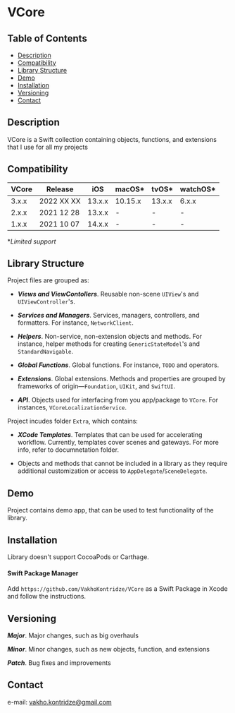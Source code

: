 # VCore

## Table of Contents

- [Description](#description)
- [Compatibility](#compatibility)
- [Library Structure](#library-structure)
- [Demo](#demo)
- [Installation](#installation)
- [Versioning](#versioning)
- [Contact](#contact)

## Description

VCore is a Swift collection containing objects, functions, and extensions that I use for all my projects

## Compatibility

| VCore | Release    | iOS    | macOS\* | tvOS\* | watchOS\* |
| ---   | ---        | ---    | ---     | ---    | ---       |
| 3.x.x | 2022 XX XX | 13.x.x | 10.15.x | 13.x.x | 6.x.x     |
| 2.x.x | 2021 12 28 | 13.x.x | -       | -      | -         |
| 1.x.x | 2021 10 07 | 14.x.x | -       | -      | -         |

**Limited support*

## Library Structure

Project files are grouped as:

- ***Views and ViewContollers***. Reusable non-scene `UIView`'s and `UIViewController`'s.

- ***Services and Managers***. Services, managers, controllers, and formatters. For instance, `NetworkClient`.

- ***Helpers***. Non-service, non-extension objects and methods. For instance, helper methods for creating `GenericStateModel`'s and `StandardNavigable`.

- ***Global Functions***. Global functions. For instance, `TODO` and operators.

- ***Extensions***. Global extensions. Methods and properties are grouped by frameworks of origin—`Foundation`, `UIKit`, and `SwiftUI`.

- ***API***. Objects used for interfacing from you app/package to `VCore`. For instances, `VCoreLocalizationService`.

Project incudes folder `Extra`, which contains:

- ***XCode Templates***. Templates that can be used for accelerating workflow. Currently, templates cover scenes and gateways. For more info, refer to documnetation folder.

- Objects and methods that cannot be included in a library as they require additional customization or access to `AppDelegate`/`SceneDelegate`.

## Demo

Project contains demo app, that can be used to test functionality of the library.

## Installation

Library doesn't support CocoaPods or Carthage.

#### Swift Package Manager

Add `https://github.com/VakhoKontridze/VCore` as a Swift Package in Xcode and follow the instructions.

## Versioning

***Major***. Major changes, such as big overhauls

***Minor***. Minor changes, such as new objects, function, and extensions

***Patch***. Bug fixes and improvements

## Contact

e-mail: vakho.kontridze@gmail.com
